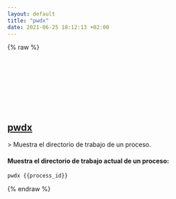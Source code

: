 ```yaml
---
layout: default
title: "pwdx"
date: 2021-06-25 18:12:13 +02:00
---
```

{% raw %}
<h2 id="pwdx">
  <a href="/es/linux/pwdx.html">pwdx</a> <a href="#pwdx"><svg class="icon">
    <use href="/assets/images/unicode_sprite.svg#link" />
  </svg></a>
</h2>
> Muestra el directorio de trabajo de un proceso.

#### Muestra el directorio de trabajo actual de un proceso:
```shell
pwdx {{process_id}}
```
{% endraw %}
